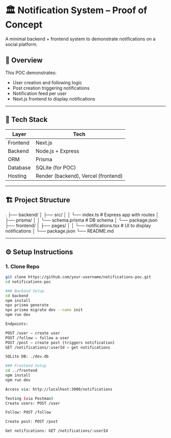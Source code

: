 # 🏛️ Notification System – Proof of Concept

A minimal backend + frontend system to demonstrate notifications on a social platform.

## 🚀 Overview

This POC demonstrates:
- User creation and following logic
- Post creation triggering notifications
- Notification feed per user
- Next.js frontend to display notifications

---

## 🧰 Tech Stack

| Layer      | Tech          |
|------------|---------------|
| Frontend   | Next.js       |
| Backend    | Node.js + Express |
| ORM        | Prisma        |
| Database   | SQLite (for POC) |
| Hosting    | Render (backend), Vercel (frontend) |

---

## 🏗️ Project Structure

.
├── backend/
│ ├── src/
│ │ └── index.ts # Express app with routes
│ ├── prisma/
│ │ └── schema.prisma # DB schema
│ └── package.json
├── frontend/
│ ├── pages/
│ │ └── notifications.tsx # UI to display notifications
│ └── package.json
└── README.md

---

## ⚙️ Setup Instructions

### 1. Clone Repo

```bash
git clone https://github.com/your-username/notifications-poc.git
cd notifications-poc

### Backend Setup
cd backend
npm install
npx prisma generate
npx prisma migrate dev --name init
npm run dev

Endpoints:

POST /user — create user
POST /follow — follow a user
POST /post — create post (triggers notification)
GET /notifications/:userId — get notifications

SQLite DB: ./dev.db

### Frontend Setup
cd ../frontend
npm install
npm run dev

Access via: http://localhost:3000/notifications

Testing (via Postman)
Create users: POST /user

Follow: POST /follow

Create post: POST /post

Get notifications: GET /notifications/:userId
